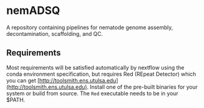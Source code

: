# nemADSQ
A repository containing pipelines for nematode genome assembly, decontamination, scaffolding, and QC.

## Requirements
Most requirements will be satisfied automatically by nextflow using the conda environment specification, but requires Red (REpeat Detector) which you can get [http://toolsmith.ens.utulsa.edu](http://toolsmith.ens.utulsa.edu). Install one of the pre-built binaries for your system or build from source. The `Red` executable needs to be in your $PATH. 
